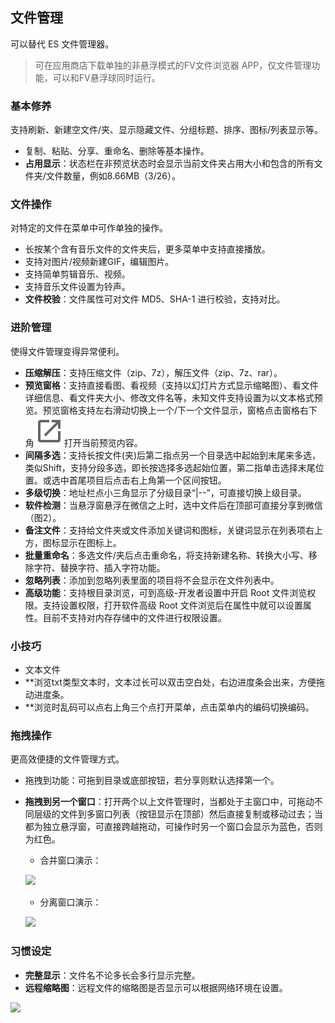 ## 文件管理
可以替代 ES 文件管理器。

> 可在应用商店下载单独的非悬浮模式的FV文件浏览器 APP，仅文件管理功能，可以和FV悬浮球同时运行。

### 基本修养

支持刷新、新建空文件/夹、显示隐藏文件、分组标题、排序、图标/列表显示等。

* 复制、粘贴、分享、重命名、删除等基本操作。
* **占用显示**：状态栏在非预览状态时会显示当前文件夹占用大小和包含的所有文件夹/文件数量，例如8.66MB（3/26）。

### 文件操作

对特定的文件在菜单中可作单独的操作。

* 长按某个含有音乐文件的文件夹后，更多菜单中支持直接播放。
* 支持对图片/视频新建GIF，编辑图片。
* 支持简单剪辑音乐、视频。
* 支持音乐文件设置为铃声。
* **文件校验**：文件属性可对文件 MD5、SHA-1 进行校验，支持对比。

### 进阶管理

使得文件管理变得异常便利。

* **压缩解压**：支持压缩文件（zip、7z），解压文件（zip、7z、rar）。
* **预览窗格**：支持直接看图、看视频（支持以幻灯片方式显示缩略图）、看文件详细信息、看文件夹大小、修改文件名等，未知文件支持设置为以文本格式预览。预览窗格支持左右滑动切换上一个/下一个文件显示，窗格点击窗格右下角![](../assets/toolbar_openinnew.png)打开当前预览内容。
* **间隔多选**：支持长按文件(夹)后第二指点另一个目录选中起始到末尾来多选，类似Shift，支持分段多选，即长按选择多选起始位置，第二指单击选择末尾位置。或选中首尾项目后点击右上角第一个区间按钮。
* **多级切换**：地址栏点小三角显示了分级目录“|--”，可直接切换上级目录。
* **软件检测**：当悬浮窗悬浮在微信之上时，选中文件后在顶部可直接分享到微信（图2）。
* **备注文件**：支持给文件夹或文件添加关键词和图标，关键词显示在列表项右上方，图标显示在图标上。
* **批量重命名**：多选文件/夹后点击重命名，将支持新建名称、转换大小写、移除字符、替换字符、插入字符功能。
* **忽略列表**：添加到忽略列表里面的项目将不会显示在文件列表中。
* **高级功能**：支持根目录浏览，可到高级-开发者设置中开启 Root 文件浏览权限。支持设置权限，打开软件高级 Root 文件浏览后在属性中就可以设置属性。目前不支持对内存存储中的文件进行权限设置。

### 小技巧
* 文本文件
* **浏览txt类型文本时，文本过长可以双击空白处，右边进度条会出来，方便拖动进度条。
* **浏览时乱码可以点右上角三个点打开菜单，点击菜单内的编码切换编码。

### 拖拽操作

更高效便捷的文件管理方式。

* 拖拽到功能：可拖到目录或底部按钮，若分享则默认选择第一个。
* **拖拽到另一个窗口**：打开两个以上文件管理时，当都处于主窗口中，可拖动不同层级的文件到多窗口列表（按钮显示在顶部）然后直接复制或移动过去；当都为独立悬浮窗，可直接跨越拖动，可操作时另一个窗口会显示为蓝色，否则为红色。

  * 合并窗口演示：
  
  ![](http://ww1.sinaimg.cn/large/6b1dd0a7ly1gctu5v2wacg20f00v71l4.gif)
  
  * 分离窗口演示：

  ![](http://ww1.sinaimg.cn/large/6b1dd0a7ly1gctu63jep1g20f00ob1kz.gif)

### 习惯设定

* **完整显示**：文件名不论多长会多行显示完整。
* **远程缩略图**：远程文件的缩略图是否显示可以根据网络环境在设置。


![](http://ww1.sinaimg.cn/large/6b1dd0a7ly1fzrb3hnrtzj20u01hcq6e.jpg)
